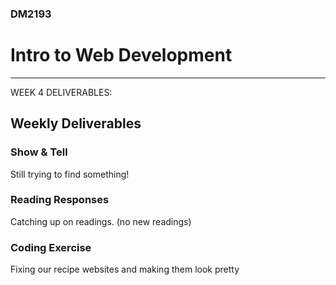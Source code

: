 ### DM2193

# Intro to Web Development

---
WEEK 4 DELIVERABLES: 


## Weekly Deliverables

### Show & Tell

Still trying to find something!

### Reading Responses

Catching up on readings. (no new readings)

### Coding Exercise

Fixing our recipe websites and making them look pretty
